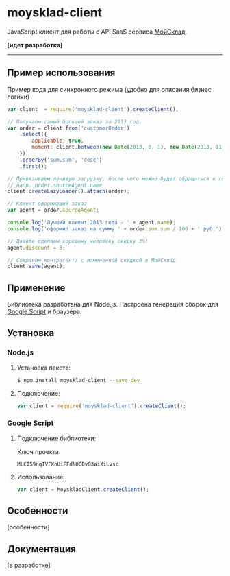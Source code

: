 # moysklad-client

JavaScript клиент для работы с API SaaS сервиса [МойСклад](http://moysklad.ru).

**[идет разработка]**

----------


## Пример использования
Пример кода для синхронного режима (удобно для описания бизнес логики)
```javascript
var client  = require('moysklad-client').createClient(),

// Получаем самый большой заказ за 2013 год.
var order = client.from('customerOrder')
    .select({
        applicable: true,
        moment: client.between(new Date(2013, 0, 1), new Date(2013, 11, 31))
    })
    .orderBy('sum.sum', 'desc')
    .first();

// Привязываем ленивую загрузку, после чего можно будет обращаться к связаным сущностям
// напр. order.sourceAgent.name
client.createLazyLoader().attach(order);

// Клиент оформивший заказ
var agent = order.sourceAgent;

console.log('Лучший клиент 2013 года - ' + agent.name);
console.log('оформил заказ на сумму ' + order.sum.sum / 100 + ' руб.');

// Давйте сделаем хорошему человеку скидку 3%!
agent.discount = 3;

// Сохраним контрагента с измененной скидкой в МойСклад
client.save(agent);
```

## Применение
Библиотека разработана для Node.js. 
Настроена генерация сборок для [Google Script](http://www.google.com/script/start/) и браузера.

## Установка
### Node.js
1. Установка пакета:
    ```bash
    $ npm install moysklad-client --save-dev
    ```

2. Подключение:
    ```js
    var client = require('moysklad-client').createClient();
    ```
### Google Script
1. Подключение библиотеки:

    Ключ проекта
    ```
    MLCI59nqTVFXnUiFFdN0ODv83WiXiLvsc
    ```

2. Использование:

    ```js
    var client = MoyskladClient.createClient();
    ```

## Особенности
[особенности]

## Документация
[в разработке]
